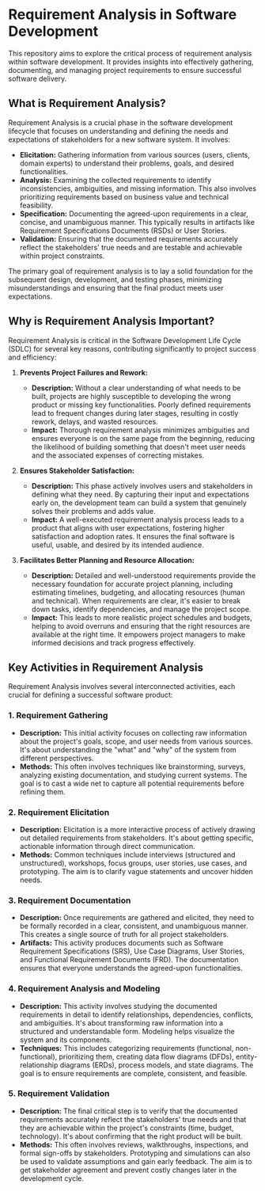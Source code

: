 # Requirement Analysis in Software Development

This repository aims to explore the critical process of requirement analysis within software development. It provides insights into effectively gathering, documenting, and managing project requirements to ensure successful software delivery.

## What is Requirement Analysis?

Requirement Analysis is a crucial phase in the software development lifecycle that focuses on understanding and defining the needs and expectations of stakeholders for a new software system. It involves:

*   **Elicitation:** Gathering information from various sources (users, clients, domain experts) to understand their problems, goals, and desired functionalities.
*   **Analysis:** Examining the collected requirements to identify inconsistencies, ambiguities, and missing information. This also involves prioritizing requirements based on business value and technical feasibility.
*   **Specification:** Documenting the agreed-upon requirements in a clear, concise, and unambiguous manner. This typically results in artifacts like Requirement Specifications Documents (RSDs) or User Stories.
*   **Validation:** Ensuring that the documented requirements accurately reflect the stakeholders' true needs and are testable and achievable within project constraints.

The primary goal of requirement analysis is to lay a solid foundation for the subsequent design, development, and testing phases, minimizing misunderstandings and ensuring that the final product meets user expectations.

## Why is Requirement Analysis Important?

Requirement Analysis is critical in the Software Development Life Cycle (SDLC) for several key reasons, contributing significantly to project success and efficiency:

1.  **Prevents Project Failures and Rework:**
    *   **Description:** Without a clear understanding of what needs to be built, projects are highly susceptible to developing the wrong product or missing key functionalities. Poorly defined requirements lead to frequent changes during later stages, resulting in costly rework, delays, and wasted resources.
    *   **Impact:** Thorough requirement analysis minimizes ambiguities and ensures everyone is on the same page from the beginning, reducing the likelihood of building something that doesn't meet user needs and the associated expenses of correcting mistakes.

2.  **Ensures Stakeholder Satisfaction:**
    *   **Description:** This phase actively involves users and stakeholders in defining what they need. By capturing their input and expectations early on, the development team can build a system that genuinely solves their problems and adds value.
    *   **Impact:** A well-executed requirement analysis process leads to a product that aligns with user expectations, fostering higher satisfaction and adoption rates. It ensures the final software is useful, usable, and desired by its intended audience.

3.  **Facilitates Better Planning and Resource Allocation:**
    *   **Description:** Detailed and well-understood requirements provide the necessary foundation for accurate project planning, including estimating timelines, budgeting, and allocating resources (human and technical). When requirements are clear, it's easier to break down tasks, identify dependencies, and manage the project scope.
    *   **Impact:** This leads to more realistic project schedules and budgets, helping to avoid overruns and ensuring that the right resources are available at the right time. It empowers project managers to make informed decisions and track progress effectively.


## Key Activities in Requirement Analysis

Requirement Analysis involves several interconnected activities, each crucial for defining a successful software product:

### 1. Requirement Gathering
*   **Description:** This initial activity focuses on collecting raw information about the project's goals, scope, and user needs from various sources. It's about understanding the "what" and "why" of the system from different perspectives.
*   **Methods:** This often involves techniques like brainstorming, surveys, analyzing existing documentation, and studying current systems. The goal is to cast a wide net to capture all potential requirements before refining them.

### 2. Requirement Elicitation
*   **Description:** Elicitation is a more interactive process of actively drawing out detailed requirements from stakeholders. It's about getting specific, actionable information through direct communication.
*   **Methods:** Common techniques include interviews (structured and unstructured), workshops, focus groups, user stories, use cases, and prototyping. The aim is to clarify vague statements and uncover hidden needs.

### 3. Requirement Documentation
*   **Description:** Once requirements are gathered and elicited, they need to be formally recorded in a clear, consistent, and unambiguous manner. This creates a single source of truth for all project stakeholders.
*   **Artifacts:** This activity produces documents such as Software Requirement Specifications (SRS), Use Case Diagrams, User Stories, and Functional Requirement Documents (FRD). The documentation ensures that everyone understands the agreed-upon functionalities.

### 4. Requirement Analysis and Modeling
*   **Description:** This activity involves studying the documented requirements in detail to identify relationships, dependencies, conflicts, and ambiguities. It's about transforming raw information into a structured and understandable form. Modeling helps visualize the system and its components.
*   **Techniques:** This includes categorizing requirements (functional, non-functional), prioritizing them, creating data flow diagrams (DFDs), entity-relationship diagrams (ERDs), process models, and state diagrams. The goal is to ensure requirements are complete, consistent, and feasible.

### 5. Requirement Validation
*   **Description:** The final critical step is to verify that the documented requirements accurately reflect the stakeholders' true needs and that they are achievable within the project's constraints (time, budget, technology). It's about confirming that the right product will be built.
*   **Methods:** This often involves reviews, walkthroughs, inspections, and formal sign-offs by stakeholders. Prototyping and simulations can also be used to validate assumptions and gain early feedback. The aim is to get stakeholder agreement and prevent costly changes later in the development cycle.
